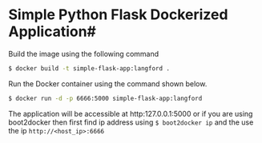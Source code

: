 # Simple Python Flask Dockerized Application#

Build the image using the following command

```bash
$ docker build -t simple-flask-app:langford .
```

Run the Docker container using the command shown below.

```bash
$ docker run -d -p 6666:5000 simple-flask-app:langford
```

The application will be accessible at http:127.0.0.1:5000 or if you are using boot2docker then first find ip address using `$ boot2docker ip` and the use the ip `http://<host_ip>:6666`

